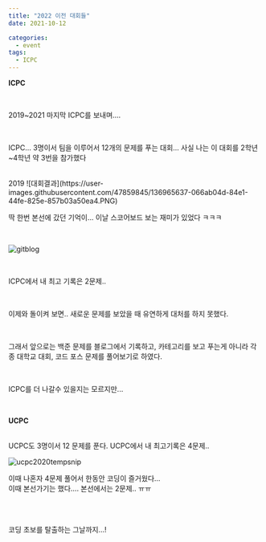 ```yaml
---
title: "2022 이전 대회들"
date: 2021-10-12

categories:
  - event
tags:
  - ICPC
---
```


**ICPC**

<br>

2019~2021
마지막 ICPC를 보내며....

<br>

ICPC... 3명이서 팀을 이루어서 12개의 문제를 푸는 대회...
사실 나는 이 대회를 2학년~4학년 약 3번을 참가했다

<br>
2019
![대회결과](https://user-images.githubusercontent.com/47859845/136965637-066ab04d-84e1-44fe-825e-857b03a50ea4.PNG)

<br>

딱 한번 본선에 갔던 기억이... 이날 스코어보드 보는 재미가 있었다 ㅋㅋㅋ

<br>

![gitblog](https://user-images.githubusercontent.com/47859845/136966157-fd3c76ca-9a5b-4604-9235-f143bd88e5a9.png)

<br>

ICPC에서 내 최고 기록은 2문제..

<br>

이제와 돌이켜 보면.. 새로운 문제를 보았을 때 유연하게 대처를 하지 못했다.

<br>

그래서 앞으로는 백준 문제를 블로그에서 기록하고, 카테고리를 보고 푸는게 아니라 각종 대학교 대회, 코드 포스 문제를 풀어보기로 하였다. 

<br>

ICPC를 더 나갈수 있을지는 모르지만...

<br>

**UCPC**

<br>
UCPC도 3명이서 12 문제를 푼다.
UCPC에서 내 최고기록은 4문제.. 

<br>

![ucpc2020tempsnip](https://user-images.githubusercontent.com/47859845/136967813-7e7c9d0e-756f-459d-9b9f-5018228fa5e2.png)

이때 나혼자 4문제 풀어서 한동안 코딩이 즐거웠다...
<br>
이때 본선가기는 했다.... 본선에서는 2문제.. ㅠㅠ
<br>


<br><br>

코딩 초보를 탈출하는 그날까지...!



